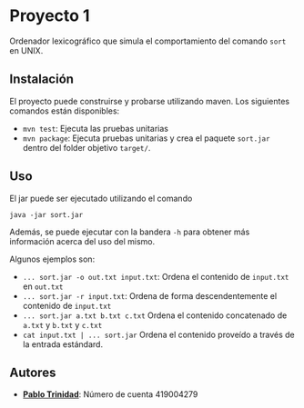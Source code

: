 # Proyecto 1

Ordenador lexicográfico que simula el comportamiento del
comando `sort` en UNIX.

## Instalación

El proyecto puede construirse y probarse utilizando maven.
Los siguientes comandos están disponibles:

* `mvn test`: Ejecuta las pruebas unitarias
* `mvn package`: Ejecuta pruebas unitarias y crea el paquete `sort.jar`
    dentro del folder objetivo `target/`.

## Uso

El jar puede ser ejecutado utilizando el comando

```
java -jar sort.jar
```

Además, se puede ejecutar con la bandera `-h` para
obtener más información acerca del uso del mismo.

Algunos ejemplos son:
* `... sort.jar -o out.txt input.txt`: Ordena el contenido de `input.txt` en `out.txt`
* `... sort.jar -r input.txt`: Ordena de forma descendentemente el contenido de `input.txt`
* `... sort.jar a.txt b.txt c.txt` Ordena el contenido concatenado de `a.txt` y `b.txt` y `c.txt`
* `cat input.txt | ... sort.jar` Ordena el contenido proveído a través de la entrada estándard.

## Autores

* [**Pablo Trinidad**](https://github.com/pablotrinidad): Número de cuenta 419004279